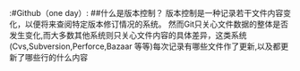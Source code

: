 :#Github（one day）:
##什么是版本控制？
版本控制是一种记录若干文件内容变化，以便将来查阅特定版本修订情况的系统。
然而Git只关心文件数据的整体是否发生变化,而大多数其他系统则只关心文件内容的具体差异，这类系统(Cvs,Subversion,Perforce,Bazaar 等等)每次记录有哪些文件作了更新,以及都更新了哪些行的什么内容

